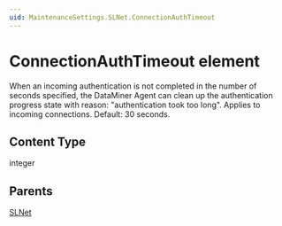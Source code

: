 ```yaml
---
uid: MaintenanceSettings.SLNet.ConnectionAuthTimeout
---
```


# ConnectionAuthTimeout element

When an incoming authentication is not completed in the number of seconds specified, the DataMiner Agent can clean up the authentication progress state with reason: "authentication took too long". Applies to incoming connections. Default: 30 seconds.

## Content Type

integer

## Parents

[SLNet](xref:MaintenanceSettings.SLNet)
